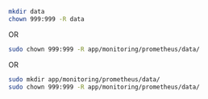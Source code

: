 ```bash
mkdir data
chown 999:999 -R data
```

OR

```bash
sudo chown 999:999 -R app/monitoring/prometheus/data/
```

OR

```bash
sudo mkdir app/monitoring/prometheus/data/
sudo chown 999:999 -R app/monitoring/prometheus/data/
```
